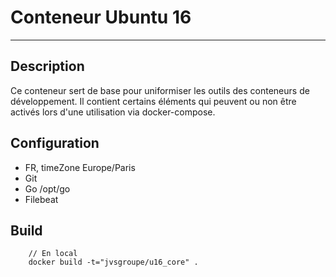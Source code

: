 # Conteneur Ubuntu 16
---

## Description

Ce conteneur sert de base pour uniformiser les outils des conteneurs de développement. Il contient certains éléments qui peuvent ou non être activés lors d'une utilisation via docker-compose.

## Configuration

* FR, timeZone Europe/Paris
* Git
* Go /opt/go
* Filebeat

## Build

```
    // En local
	docker build -t="jvsgroupe/u16_core" .
```
